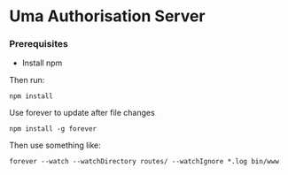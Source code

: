 Uma Authorisation Server
=======================

### Prerequisites

* Install npm

Then run: 
```
npm install
```

Use forever to update after file changes
```
npm install -g forever
```

Then use something like:
```
forever --watch --watchDirectory routes/ --watchIgnore *.log bin/www
```

